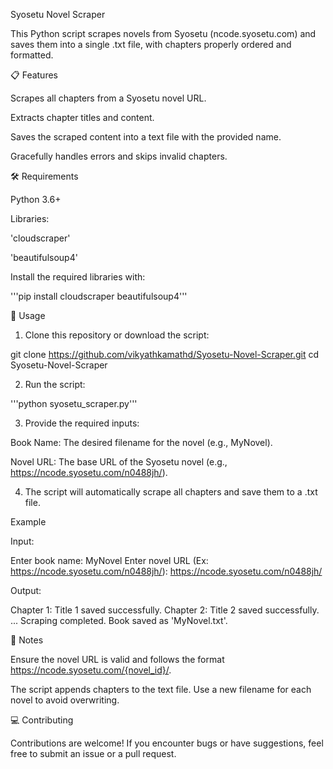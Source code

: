 Syosetu Novel Scraper

This Python script scrapes novels from Syosetu (ncode.syosetu.com) and saves them into a single .txt file, with chapters properly ordered and formatted.

📋 Features

Scrapes all chapters from a Syosetu novel URL.

Extracts chapter titles and content.

Saves the scraped content into a text file with the provided name.

Gracefully handles errors and skips invalid chapters.


🛠️ Requirements

Python 3.6+

Libraries:

'cloudscraper'

'beautifulsoup4'



Install the required libraries with:

'''pip install cloudscraper beautifulsoup4'''

🚀 Usage

1. Clone this repository or download the script:

git clone https://github.com/vikyathkamathd/Syosetu-Novel-Scraper.git
cd Syosetu-Novel-Scraper


2. Run the script:

'''python syosetu_scraper.py'''


3. Provide the required inputs:

Book Name: The desired filename for the novel (e.g., MyNovel).

Novel URL: The base URL of the Syosetu novel (e.g., https://ncode.syosetu.com/n0488jh/).



4. The script will automatically scrape all chapters and save them to a .txt file.



Example

Input:

Enter book name: MyNovel
Enter novel URL (Ex: https://ncode.syosetu.com/n0488jh/): https://ncode.syosetu.com/n0488jh/

Output:

Chapter 1: Title 1 saved successfully.
Chapter 2: Title 2 saved successfully.
...
Scraping completed. Book saved as 'MyNovel.txt'.

📝 Notes

Ensure the novel URL is valid and follows the format https://ncode.syosetu.com/{novel_id}/.

The script appends chapters to the text file. Use a new filename for each novel to avoid overwriting.

💻 Contributing

Contributions are welcome! If you encounter bugs or have suggestions, feel free to submit an issue or a pull request.
